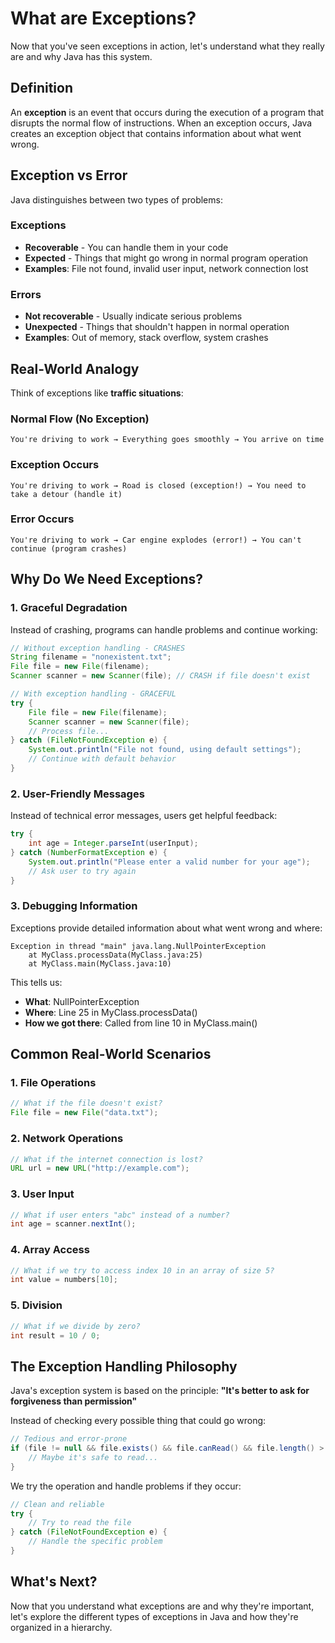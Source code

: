 # What are Exceptions?

Now that you've seen exceptions in action, let's understand what they really are and why Java has this system.

## Definition

An **exception** is an event that occurs during the execution of a program that disrupts the normal flow of instructions. When an exception occurs, Java creates an exception object that contains information about what went wrong.

## Exception vs Error

Java distinguishes between two types of problems:

### Exceptions
- **Recoverable** - You can handle them in your code
- **Expected** - Things that might go wrong in normal program operation
- **Examples**: File not found, invalid user input, network connection lost

### Errors
- **Not recoverable** - Usually indicate serious problems
- **Unexpected** - Things that shouldn't happen in normal operation
- **Examples**: Out of memory, stack overflow, system crashes

## Real-World Analogy

Think of exceptions like **traffic situations**:

### Normal Flow (No Exception)
```
You're driving to work → Everything goes smoothly → You arrive on time
```

### Exception Occurs
```
You're driving to work → Road is closed (exception!) → You need to take a detour (handle it)
```

### Error Occurs
```
You're driving to work → Car engine explodes (error!) → You can't continue (program crashes)
```

## Why Do We Need Exceptions?

### 1. **Graceful Degradation**
Instead of crashing, programs can handle problems and continue working:

```java
// Without exception handling - CRASHES
String filename = "nonexistent.txt";
File file = new File(filename);
Scanner scanner = new Scanner(file); // CRASH if file doesn't exist

// With exception handling - GRACEFUL
try {
    File file = new File(filename);
    Scanner scanner = new Scanner(file);
    // Process file...
} catch (FileNotFoundException e) {
    System.out.println("File not found, using default settings");
    // Continue with default behavior
}
```

### 2. **User-Friendly Messages**
Instead of technical error messages, users get helpful feedback:

```java
try {
    int age = Integer.parseInt(userInput);
} catch (NumberFormatException e) {
    System.out.println("Please enter a valid number for your age");
    // Ask user to try again
}
```

### 3. **Debugging Information**
Exceptions provide detailed information about what went wrong and where:

```
Exception in thread "main" java.lang.NullPointerException
    at MyClass.processData(MyClass.java:25)
    at MyClass.main(MyClass.java:10)
```

This tells us:
- **What**: NullPointerException
- **Where**: Line 25 in MyClass.processData()
- **How we got there**: Called from line 10 in MyClass.main()

## Common Real-World Scenarios

### 1. **File Operations**
```java
// What if the file doesn't exist?
File file = new File("data.txt");
```

### 2. **Network Operations**
```java
// What if the internet connection is lost?
URL url = new URL("http://example.com");
```

### 3. **User Input**
```java
// What if user enters "abc" instead of a number?
int age = scanner.nextInt();
```

### 4. **Array Access**
```java
// What if we try to access index 10 in an array of size 5?
int value = numbers[10];
```

### 5. **Division**
```java
// What if we divide by zero?
int result = 10 / 0;
```

## The Exception Handling Philosophy

Java's exception system is based on the principle: **"It's better to ask for forgiveness than permission"**

Instead of checking every possible thing that could go wrong:
```java
// Tedious and error-prone
if (file != null && file.exists() && file.canRead() && file.length() > 0) {
    // Maybe it's safe to read...
}
```

We try the operation and handle problems if they occur:
```java
// Clean and reliable
try {
    // Try to read the file
} catch (FileNotFoundException e) {
    // Handle the specific problem
}
```

## What's Next?

Now that you understand what exceptions are and why they're important, let's explore the different types of exceptions in Java and how they're organized in a hierarchy.
